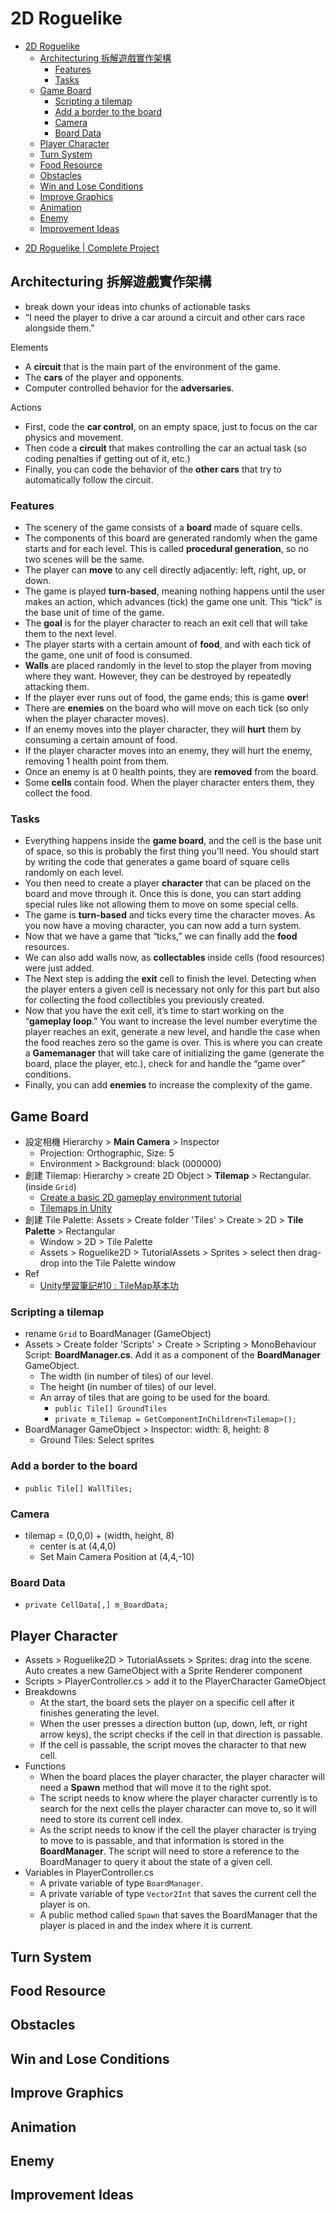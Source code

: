 # 2D Roguelike

<!-- TOC -->
* [2D Roguelike](#2d-roguelike)
  * [Architecturing 拆解遊戲實作架構](#architecturing-拆解遊戲實作架構)
    * [Features](#features)
    * [Tasks](#tasks)
  * [Game Board](#game-board)
    * [Scripting a tilemap](#scripting-a-tilemap)
    * [Add a border to the board](#add-a-border-to-the-board)
    * [Camera](#camera)
    * [Board Data](#board-data)
  * [Player Character](#player-character)
  * [Turn System](#turn-system)
  * [Food Resource](#food-resource)
  * [Obstacles](#obstacles)
  * [Win and Lose Conditions](#win-and-lose-conditions)
  * [Improve Graphics](#improve-graphics)
  * [Animation](#animation)
  * [Enemy](#enemy)
  * [Improvement Ideas](#improvement-ideas)
<!-- TOC -->

- [2D Roguelike | Complete Project](https://assetstore.unity.com/packages/templates/tutorials/2d-roguelike-complete-project-299017)

## Architecturing 拆解遊戲實作架構

- break down your ideas into chunks of actionable tasks
- “I need the player to drive a car around a circuit and other cars race alongside them.”

Elements

- A **circuit** that is the main part of the environment of the game.   
- The **cars** of the player and opponents.
- Computer controlled behavior for the **adversaries**.

Actions

- First, code the **car control**, on an empty space, just to focus on the car physics and movement.
- Then code a **circuit** that makes controlling the car an actual task (so coding penalties if getting out of it, etc.)
- Finally, you can code the behavior of the **other cars** that try to automatically follow the circuit.

### Features

- The scenery of the game consists of a **board** made of square cells.
- The components of this board are generated randomly when the game starts and for each level. This is called **procedural generation**, so no two scenes will be the same.
- The player can **move** to any cell directly adjacently: left, right, up, or down.
- The game is played **turn-based**, meaning nothing happens until the user makes an action, which advances (tick) the game one unit. This “tick” is the base unit of time of the game.
- The **goal** is for the player character to reach an exit cell that will take them to the next level.
- The player starts with a certain amount of **food**, and with each tick of the game, one unit of food is consumed.
- **Walls** are placed randomly in the level to stop the player from moving where they want. However, they can be destroyed by repeatedly attacking them. 
- If the player ever runs out of food, the game ends; this is game **over**!
- There are **enemies** on the board who will move on each tick (so only when the player character moves).
- If an enemy moves into the player character, they will **hurt** them by consuming a certain amount of food.
- If the player character moves into an enemy, they will hurt the enemy, removing 1 health point from them.
- Once an enemy is at 0 health points, they are **removed** from the board.
- Some **cells** contain food. When the player character enters them, they collect the food.

### Tasks

- Everything happens inside the **game board**, and the cell is the base unit of space, so this is probably the first thing you'll need. You should start by writing the code that generates a game board of square cells randomly on each level.
- You then need to create a player **character** that can be placed on the board and move through it. Once this is done, you can start adding special rules like not allowing them to move on some special cells.
- The game is **turn-based** and ticks every time the character moves. As you now have a moving character, you can now add a turn system.
- Now that we have a game that “ticks,” we can finally add the **food** resources.
- We can also add walls now, as **collectables** inside cells (food resources) were just added.
- The Next step is adding the **exit** cell to finish the level. Detecting when the player enters a given cell is necessary not only for this part but also for collecting the food collectibles you previously created.
- Now that you have the exit cell, it’s time to start working on the “**gameplay loop**.” You want to increase the level number everytime the player reaches an exit, generate a new level, and handle the case when the food reaches zero so the game is over. This is where you can create a **Gamemanager** that will take care of initializing the game (generate the board, place the player, etc.), check for and handle the “game over” conditions.
- Finally, you can add **enemies** to increase the complexity of the game.

## Game Board

- 設定相機 Hierarchy > **Main Camera** > Inspector
  - Projection: Orthographic, Size: 5
  - Environment > Background: black (000000)
- 創建 Tilemap: Hierarchy > create 2D Object > **Tilemap** > Rectangular. (inside `Grid`)
  - [Create a basic 2D gameplay environment tutorial](https://learn.unity.com/tutorial/create-a-basic-2d-gameplay-environment?uv=2022.3&courseId=64774201edbc2a1638d25d18&projectId=64774230edbc2a143ab0e3a7#64d2142eedbc2a5edea814f7)
  - [Tilemaps in Unity](https://docs.unity3d.com/6000.0/Documentation/Manual/tilemaps/tilemaps-landing.html)
- 創建 Tile Palette: Assets > Create folder 'Tiles' > Create > 2D > **Tile Palette** > Rectangular
  - Window > 2D > Tile Palette
  - Assets > Roguelike2D > TutorialAssets > Sprites > select then drag-drop into the Tile Palette window
- Ref
  - [Unity學習筆記#10 : TileMap基本功](https://kendevlog.wordpress.com/2018/01/02/unity學習筆記10-tilemap基本功)

### Scripting a tilemap

- rename `Grid` to BoardManager (GameObject)
- Assets > Create folder 'Scripts' > Create > Scripting > MonoBehaviour Script: **BoardManager.cs**. Add it as a component of the **BoardManager** GameObject.
  - The width (in number of tiles) of our level.
  - The height (in number of tiles) of our level.
  - An array of tiles that are going to be used for the board. 
    - `public Tile[] GroundTiles`
    - `private m_Tilemap = GetComponentInChildren<Tilemap>();`
- BoardManager GameObject > Inspector: width: 8, height: 8
  - Ground Tiles: Select sprites

### Add a border to the board

- `public Tile[] WallTiles;`

### Camera

- tilemap = (0,0,0) + (width, height, 8)
  - center is at (4,4,0)
  - Set Main Camera Position at (4,4,-10)

### Board Data

- `private CellData[,] m_BoardData;`

## Player Character

- Assets > Roguelike2D > TutorialAssets > Sprites: drag into the scene. Auto creates a new GameObject with a Sprite Renderer component 
- Scripts > PlayerController.cs > add it to the PlayerCharacter GameObject
- Breakdowns
  - At the start, the board sets the player on a specific cell after it finishes generating the level. 
  - When the user presses a direction button (up, down, left, or right arrow keys), the script checks if the cell in that direction is passable. 
  - If the cell is passable, the script moves the character to that new cell.
- Functions
  - When the board places the player character, the player character will need a **Spawn** method that will move it to the right spot. 
  - The script needs to know where the player character currently is to search for the next cells the player character can move to, so it will need to store its current cell index. 
  - As the script needs to know if the cell the player character is trying to move to is passable, and that information is stored in the **BoardManager**. The script will need to store a reference to the BoardManager to query it about the state of a given cell.
- Variables in PlayerController.cs
  - A private variable of type `BoardManager`.
  - A private variable of type `Vector2Int` that saves the current cell the player is on.
  - A public method called `Spawn` that saves the BoardManager that the player is placed in and the index where it is current.

## Turn System

## Food Resource

[//]: # (TODO)

## Obstacles

## Win and Lose Conditions

## Improve Graphics

## Animation

## Enemy

## Improvement Ideas

